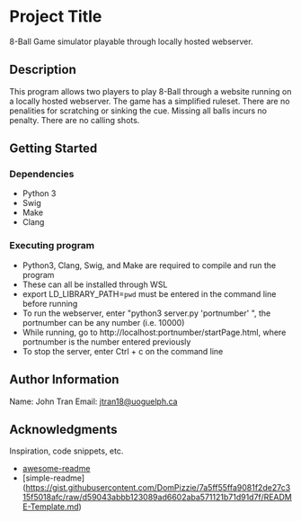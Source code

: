 # Project Title

8-Ball Game simulator playable through locally hosted webserver.

## Description

This program allows two players to play 8-Ball through a website running on a locally hosted webserver. The game has a simplified
ruleset. There are no penalities for scratching or sinking the cue. Missing all balls incurs no penalty. There are
no calling shots.

## Getting Started

### Dependencies

* Python 3
* Swig
* Make
* Clang

### Executing program

* Python3, Clang, Swig, and Make are required to compile and run the program
* These can all be installed through WSL
* export LD_LIBRARY_PATH=`pwd` must be entered in the command line before running
* To run the webserver, enter "python3 server.py 'portnumber' ", the portnumber can be any number (i.e. 10000)
* While running, go to http://localhost:portnumber/startPage.html, where portnumber is the number entered previously
* To stop the server, enter Ctrl + c on the command line 

## Author Information

Name: John Tran
Email: jtran18@uoguelph.ca

## Acknowledgments

Inspiration, code snippets, etc.
* [awesome-readme](https://github.com/matiassingers/awesome-readme)
* [simple-readme] (https://gist.githubusercontent.com/DomPizzie/7a5ff55ffa9081f2de27c315f5018afc/raw/d59043abbb123089ad6602aba571121b71d91d7f/README-Template.md)
